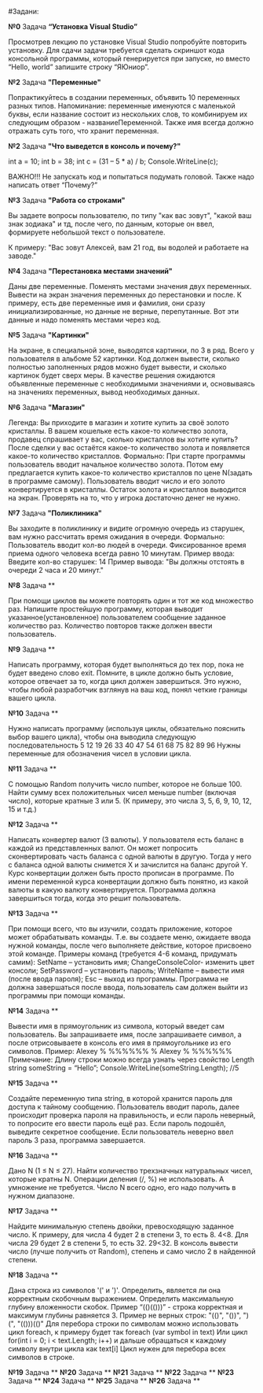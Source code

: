 #Задани:

**№0**
Задача **“Установка Visual Studio”**

Просмотрев лекцию по установке Visual Studio попробуйте повторить установку. 
Для сдачи задачи требуется сделать скриншот кода консольной программы, который генерируется при запуске, но вместо “Hello, world” запишите строку “ЯЮниор”.

**№2**
Задача **"Переменные"**

Попрактикуйтесь в создании переменных, объявить 10 переменных разных типов.
Напоминание: переменные именуются с маленькой буквы, если название состоит из нескольких слов, то комбинируем их следующим образом - названиеПеременной.
Также имя всегда должно отражать суть того, что хранит переменная.

**№2**
Задача **"Что выведется в консоль и почему?"**

int a = 10;
int b = 38;
int c = (31 – 5 * a) / b;
Console.WriteLine(c);

ВАЖНО!!! Не запускать код и попытаться подумать головой. Также надо написать ответ “Почему?”

**№3**
Задача **"Работа со строками"**

Вы задаете вопросы пользователю, по типу "как вас зовут", "какой ваш знак зодиака" и тд, после чего, по данным, которые он ввел, формируете небольшой текст о пользователе.

К примеру: "Вас зовут Алексей, вам 21 год, вы водолей и работаете на заводе."

**№4**
Задача **"Перестановка местами значений"**

Даны две переменные. 
Поменять местами значения двух переменных. 
Вывести на экран значения переменных до перестановки и после.
К примеру, есть две переменные имя и фамилия, они сразу инициализированные, но данные не верные, перепутанные. Вот эти данные и надо поменять местами через код.

**№5**
Задача **"Картинки"**

На экране, в специальной зоне, выводятся картинки, по 3 в ряд. Всего у пользователя в альбоме 52 картинки. Код должен вывести, сколько полностью заполненных рядов можно будет вывести, и сколько картинок будет сверх меры.
В качестве решения ожидаются объявленные переменные с необходимыми значениями и, основываясь на значениях переменных, вывод необходимых данных.

**№6**
Задача **"Магазин"**

Легенда:
Вы приходите в магазин и хотите купить за своё золото кристаллы. В вашем кошельке есть какое-то количество золота, продавец спрашивает у вас, сколько кристаллов вы хотите купить? После сделки у вас остаётся какое-то количество золота и появляется какое-то количество кристаллов.
Формально:
При старте программы пользователь вводит начальное количество золота. Потом ему предлагается купить какое-то количество кристаллов по цене N(задать в программе самому). Пользователь вводит число и его золото конвертируется в кристаллы. Остаток золота и кристаллов выводится на экран.
Проверять на то, что у игрока достаточно денег не нужно.

**№7**
Задача **"Поликлиника"**

Вы заходите в поликлинику и видите огромную очередь из старушек, вам нужно рассчитать время ожидания в очереди.
Формально:
Пользователь вводит кол-во людей в очереди.
Фиксированное время приема одного человека всегда равно 10 минутам.
Пример ввода: Введите кол-во старушек: 14
Пример вывода: "Вы должны отстоять в очереди 2 часа и 20 минут."

**№8** Задача ** 

При помощи циклов вы можете повторять один и тот же код множество раз. 
Напишите простейшую программу, которая выводит указанное(установленное) пользователем сообщение
заданное количество раз. Количество повторов также должен ввести пользователь.

**№9** Задача **

Написать программу, которая будет выполняться до тех пор, пока не будет введено слово exit. 
Помните, в цикле должно быть условие, которое отвечает за то, когда цикл должен завершиться. 
Это нужно, чтобы любой разработчик взглянув на ваш код, понял четкие границы вашего цикла.

**№10** Задача **

Нужно написать программу (используя циклы, обязательно пояснить выбор вашего цикла), чтобы она
выводила следующую последовательность 5 12 19 26 33 40 47 54 61 68 75 82 89 96 
Нужны переменные для обозначения чисел в условии цикла.

**№11** Задача **

С помощью Random получить число number, которое не больше 100. Найти сумму всех положительных чисел меньше number (включая число), которые кратные 3 или 5. (К примеру, это числа 3, 5, 6, 9, 10, 12, 15 и т.д.)

**№12** Задача **

Написать конвертер валют (3 валюты). 
У пользователя есть баланс в каждой из представленных валют. Он может попросить сконвертировать часть баланса с одной валюты в другую. Тогда у него с баланса одной валюты снимется X и зачислится на баланс другой Y. Курс конвертации должен быть просто прописан в программе. 
По имени переменной курса конвертации должно быть понятно, из какой валюты в какую валюту конвертируется.
Программа должна завершиться тогда, когда это решит пользователь.

**№13** Задача **

При помощи всего, что вы изучили, создать приложение, которое может обрабатывать команды. Т.е. вы создаете меню, ожидаете ввода нужной команды, после чего выполняете действие, которое присвоено этой команде. 
Примеры команд (требуется 4-6 команд, придумать самим):
SetName – установить имя;
ChangeConsoleColor- изменить цвет консоли;
SetPassword – установить пароль;
WriteName – вывести имя (после ввода пароля);
Esc – выход из программы.
Программа не должна завершаться после ввода, пользователь сам должен выйти из программы при помощи команды.

**№14** Задача **

Вывести имя в прямоугольник из символа, который введет сам пользователь. 
Вы запрашиваете имя, после запрашиваете символ, а после отрисовываете в консоль его имя в прямоугольнике из его символов. 
Пример: 
Alexey 
% 
%%%%%%
% Alexey % 
%%%%%%
Примечание: 
Длину строки можно всегда узнать через свойство Length 
string someString = “Hello”; 
Console.WriteLine(someString.Length); //5

**№15** Задача **

Создайте переменную типа string, в которой хранится пароль для доступа к тайному сообщению. Пользователь вводит пароль, далее происходит проверка пароля на правильность, и если пароль неверный, то попросите его ввести пароль ещё раз. Если пароль подошёл, выведите секретное сообщение. 
Если пользователь неверно ввел пароль 3 раза, программа завершается.

**№16** Задача **

Дано N (1 ≤ N ≤ 27). Найти количество трехзначных натуральных чисел, которые кратны N. Операции деления (/, %) не использовать. А умножение не требуется.
Число N всего одно, его надо получить в нужном диапазоне.

**№17** Задача **

Найдите минимальную степень двойки, превосходящую заданное число. 
К примеру, для числа 4 будет 2 в степени 3, то есть 8. 4<8.
Для числа 29 будет 2 в степени 5, то есть 32. 29<32.
В консоль вывести число (лучше получить от Random), степень и само число 2 в найденной степени.

**№18** Задача **

Дана строка из символов '(' и ')'. Определить, является ли она корректным скобочным выражением. Определить максимальную глубину вложенности скобок.
Пример “(()(()))” - строка корректная и максимум глубины равняется 3.
Пример не верных строк: "(()", "())", ")(", "(()))(()"
Для перебора строки по символам можно использовать цикл foreach, к примеру будет так foreach (var symbol in text) 
Или цикл for(int i = 0; i < text.Length; i++) и дальше обращаться к каждому символу внутри цикла как text[i]
Цикл нужен для перебора всех символов в строке.

**№19** Задача **
**№20** Задача **
**№21** Задача **
**№22** Задача **
**№23** Задача **
**№24** Задача **
**№25** Задача **
**№26** Задача **
